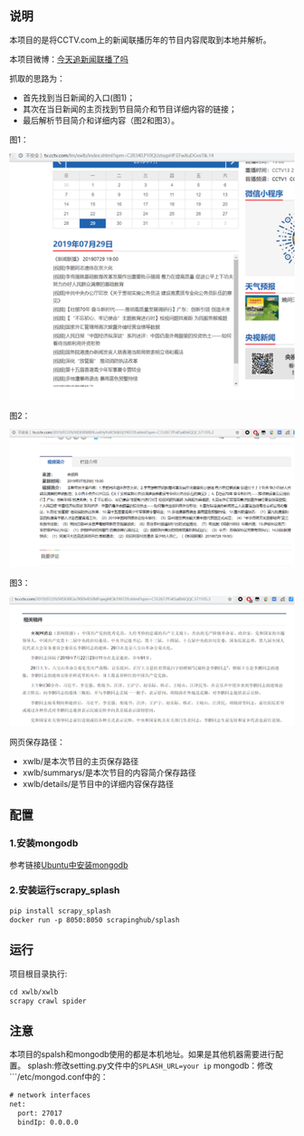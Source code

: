 ## 说明
本项目的是将CCTV.com上的新闻联播历年的节目内容爬取到本地并解析。

本项目微博：[今天追新闻联播了吗](https://weibo.com/6390144374/profile)

抓取的思路为：
- 首先找到当日新闻的入口(图1)；
- 其次在当日新闻的主页找到节目简介和节目详细内容的链接；
- 最后解析节目简介和详细内容（图2和图3）。

图1：

<img src='1.png' width='800'>

图2：

<img src='2.png' width='800'>

图3：

<img src='3.png' width='800'>

网页保存路径：
- xwlb/是本次节目的主页保存路径
- xwlb/summarys/是本次节目的内容简介保存路径
- xwlb/details/是节目中的详细内容保存路径



## 配置

### 1.安装mongodb

参考链接[Ubuntu中安装mongodb](https://docs.mongodb.com/manual/tutorial/install-mongodb-on-ubuntu/)

### 2.安装运行scrapy_splash

```
pip install scrapy_splash
docker run -p 8050:8050 scrapinghub/splash
```

## 运行

项目根目录执行:
```
cd xwlb/xwlb
scrapy crawl spider
```

## 注意
本项目的spalsh和mongodb使用的都是本机地址。如果是其他机器需要进行配置。
splash:修改setting.py文件中的```SPLASH_URL=your ip```
mongodb：修改```/etc/mongod.conf中的：
```
# network interfaces
net:
  port: 27017
  bindIp: 0.0.0.0

```


